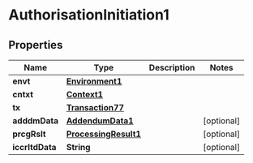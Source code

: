 

# AuthorisationInitiation1

## Properties

Name | Type | Description | Notes
------------ | ------------- | ------------- | -------------
**envt** | [**Environment1**](Environment1.md) |  | 
**cntxt** | [**Context1**](Context1.md) |  | 
**tx** | [**Transaction77**](Transaction77.md) |  | 
**adddmData** | [**AddendumData1**](AddendumData1.md) |  |  [optional]
**prcgRslt** | [**ProcessingResult1**](ProcessingResult1.md) |  |  [optional]
**iccrltdData** | **String** |  |  [optional]



